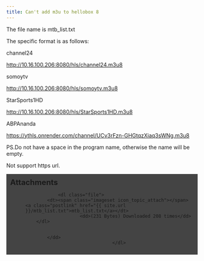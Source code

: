 ```yaml
---
title: Can't add m3u to hellobox 8
---
```


The file name is mtb_list.txt

The specific format is as follows: 

channel24

http://10.16.100.206:8080/hls/channel24.m3u8 

somoytv

http://10.16.100.206:8080/hls/somoytv.m3u8 

StarSports1HD

http://10.16.100.206:8080/hls/StarSports1HD.m3u8 

ABPAnanda

https://ythls.onrender.com/channel/UCv3rFzn-GHGtqzXiaq3sWNg.m3u8 


PS.Do not have a space in the program name, otherwise the name will be empty. 

Not support https url. 


<dl style="background-color: #444;
  padding: 10px;
}">
					<dt style="font-size: 20px;font-weight: bold;">
						Attachments
					</dt>
											<dd>
			
		
		
				<dl class="file">
			<dt><span class="imageset icon_topic_attach"></span> <a class="postlink" href="{{ site.url }}/mtb_list.txt">mtb_list.txt</a></dt>
						<dd>(231 Bytes) Downloaded 208 times</dd>
		</dl>
		
		
			</dd>
									</dl>
